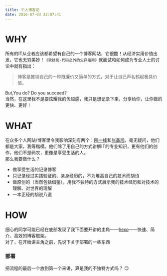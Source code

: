 ```yaml
---
title: 个人博客记
date: 2016-07-03 22:07:41
---
```

# WHY
 所有的IT从业者应该都希望有自己的一个博客网站，它很酷！从经济实用价值出发，它也无穷美妙！`《软技能-代码之外的生存指南》`就面试和如何成为专业人士的讨论中就有指出：
> 博客是推销自己的一种既廉价又简单的方式，对于让自己声名鹤起极具价值。    

But,You do? Do you succeed?     
当然，在这里我不是要炫耀我的优越感，我只是想记录下来，分享给你，让你做的更快、更好！

# WHAT
在众多个人网站/博客里令我影响深刻有两个：[阮一峰](http://www.ruanyifeng.com/blog/)和[张鑫旭](http://www.zhangxinxu.com/)，毫无疑问，他们都是大家，我等楷模。他们除了用自己的方式讲解IT的专业知识，更有他们的创作，他们不是码农，更像是享受生活的人。    
那么我要做什么？    
* 做享受生活的记录博客
* 只记录经过实践验证的、亲身经历的，不为堆高自己的技术而胡诌
* 做原创的（当然包括借鉴），用我不独特的方式展示我的技术经历和对技术的理解、对世界的理解
* 一本正经的胡说八道

# HOW
细心的同学可能已经在底部发现了我下面要开讲的主角——[hexo](https://hexo.io/zh-cn/)——快速、简介、高效的博客框架。    
对了，在开始讲主角之前，先说下关于部署的一些东西
### 部署
把流程的最后一个放到第一个来讲，算是我的不独特方式吗？ :smirk: